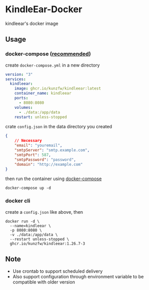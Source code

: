 # KindleEar-Docker
kindleear's docker image

## Usage

### docker-compose ([recommended](https://github.com/docker/compose))
create `docker-compose.yml` in a new directory
```yaml
version: "3"
services:
  kindleear:
    image: ghcr.io/kunzfw/kindleear:latest
    container_name: kindleear
    ports:
      - 8080:8080
    volumes:
      - ./data:/app/data
    restart: unless-stopped
```
crate `config.json` in the data directory you created
```json
{
    // Necessary
    "email": "youremail",
    "smtpServer": "smtp.example.com",
    "smtpPort": 587,
    "smtpPassword": "password",
    "domain": "http://example.com"
}
```
then run the container using [docker-compose](https://github.com/docker/compose)
```
docker-compose up -d
```

### docker cli

create a `config.json` like above, then
```
docker run -d \
  --name=kindleear \
  -p 8080:8080 \
  -v ./data:/app/data \
  --restart unless-stopped \
  ghcr.io/kunzfw/kindleear:1.26.7-3
```

## Note
* Use crontab to support scheduled delivery
* Also support configuration through environment variable to be compatible with older version
